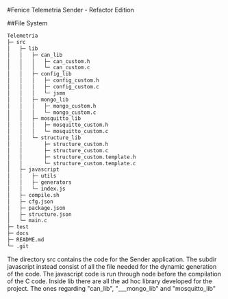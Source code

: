 #Fenice Telemetria Sender - Refactor Edition

##File System

```bash
Telemetria
├─ src
│	├─ lib
│	│	├─ can_lib
│	│	│	├─ can_custom.h
│	│	│	└─ can_custom.c
│	│	├─ config_lib
│	│	│	├─ config_custom.h
│	│	│	├─ config_custom.c
│	│	│	└─ jsmn
│	│	├─ mongo_lib
│	│	│	├─ mongo_custom.h
│	│	│	└─ mongo_custom.c
│	│	├─ mosquitto_lib
│	│	│	├─ mosquitto_custom.h
│	│	│	└─ mosquitto_custom.c
│	│	└─ structure_lib
│	│		├─ structure_custom.h
│	│		├─ structure_custom.c
│	│		├─ structure_custom.template.h
│	│		└─ structure_custom.template.c
│	├─ javascript
│	│	├─ utils
│	│	├─ generators
│	│	└─ index.js
│	├─ compile.sh
│	├─ cfg.json
│	├─ package.json
│	├─ structure.json
│	└─ main.c
├─ test
├─ docs
├─ README.md
└─ .git
```

The directory src contains the code for the Sender application. The subdir javascript instead consist of all the file needed for the dynamic generation of the code. The javascript code is run through node before the compilation of the C code. Inside lib there are all the ad hoc library developed for the project. The ones regarding "can_lib", "___mongo_lib" and "mosquitto_lib"